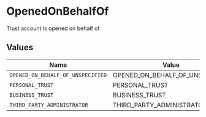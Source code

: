 # OpenedOnBehalfOf

Trust account is opened on behalf of


## Values

| Name                              | Value                             |
| --------------------------------- | --------------------------------- |
| `OPENED_ON_BEHALF_OF_UNSPECIFIED` | OPENED_ON_BEHALF_OF_UNSPECIFIED   |
| `PERSONAL_TRUST`                  | PERSONAL_TRUST                    |
| `BUSINESS_TRUST`                  | BUSINESS_TRUST                    |
| `THIRD_PARTY_ADMINISTRATOR`       | THIRD_PARTY_ADMINISTRATOR         |